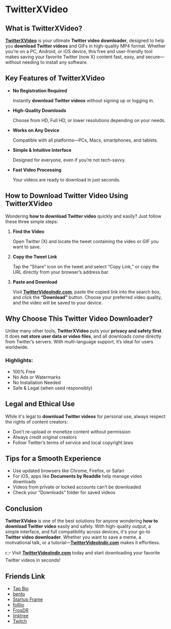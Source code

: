 # TwitterXVideo

## What is TwitterXVideo?

[**TwitterXVideo**](https://twittervideoindir.com) is your ultimate **Twitter video downloader**, designed to help you **download Twitter videos** and GIFs in high-quality MP4 format. Whether you're on a PC, Android, or iOS device, this free and user-friendly tool makes saving your favorite Twitter (now X) content fast, easy, and secure—without needing to install any software.

## Key Features of TwitterXVideo

- **No Registration Required**
    
    Instantly **download Twitter videos** without signing up or logging in.
    
- **High-Quality Downloads**
    
    Choose from HD, Full HD, or lower resolutions depending on your needs.
    
- **Works on Any Device**
    
    Compatible with all platforms—PCs, Macs, smartphones, and tablets.
    
- **Simple & Intuitive Interface**
    
    Designed for everyone, even if you’re not tech-savvy.
    
- **Fast Video Processing**
    
    Your videos are ready to download in just seconds.
    

## How to Download Twitter Video Using TwitterXVideo

Wondering **how to download Twitter video** quickly and easily? Just follow these three simple steps:

1. **Find the Video**
    
    Open Twitter (X) and locate the tweet containing the video or GIF you want to save.
    
2. **Copy the Tweet Link**
    
    Tap the “Share” icon on the tweet and select “Copy Link,” or copy the URL directly from your browser’s address bar.
    
3. **Paste and Download**
    
    Visit [**TwitterVideoIndir.com**](https://twittervideoindir.com), paste the copied link into the search box, and click the **“Download”** button. Choose your preferred video quality, and the video will be saved to your device.
    

## Why Choose This Twitter Video Downloader?

Unlike many other tools, **TwitterXVideo** puts your **privacy and safety first**. It does **not store user data or video files**, and all downloads come directly from Twitter’s servers. With multi-language support, it’s ideal for users worldwide.

### Highlights:

- 100% Free
- No Ads or Watermarks
- No Installation Needed
- Safe & Legal (when used responsibly)

## Legal and Ethical Use

While it's legal to **download Twitter videos** for personal use, always respect the rights of content creators:

- Don’t re-upload or monetize content without permission
- Always credit original creators
- Follow Twitter’s terms of service and local copyright laws

## Tips for a Smooth Experience

- Use updated browsers like Chrome, Firefox, or Safari
- For iOS, apps like **Documents by Readdle** help manage video downloads
- Videos from private or locked accounts can’t be downloaded
- Check your “Downloads” folder for saved videos

## Conclusion

**TwitterXVideo** is one of the best solutions for anyone wondering **how to download Twitter video** easily and safely. With high-quality output, a simple interface, and full compatibility across devices, it's your go-to **Twitter video downloader**. Whether you want to save a meme, a motivational talk, or a tutorial—[**TwitterVideoIndir.com**](https://twittervideoindir.com) makes it effortless.

👉 Visit [**TwitterVideoIndir.com**](https://twittervideoindir.com/) today and start downloading your favorite Twitter videos in seconds!

## Friends Link
- [Tap Bio](https://tap.bio/@TwittterXVideo)
- [bento](https://bento.me/xvideo)
- [Startup Frame](https://startupfa.me/twitterxvideo)
- [folllio](https://folll.io/twitterxvideo)
- [FrogDR](https://frogdr.com/twittervideoindir.com)
- [linktree](https://linktr.ee/twitterxvideo)
- [Twitch](https://www.twitch.tv/twitterxvideo/about)
